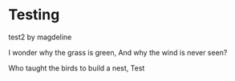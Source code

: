 # Testing

test2 by magdeline

I wonder why the grass is green,
And why the wind is never seen?

Who taught the birds to build a nest,
Test